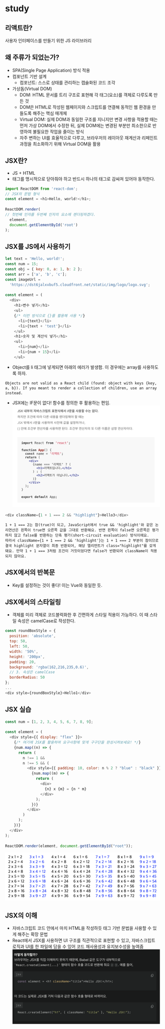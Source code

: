 # study

## 리액트란?
사용자 인터페이스를 만들기 위한 JS 라이브러리

## 왜 주류가 되었는가?
- SPA(Single Page Application) 방식 적용
- 컴포넌트 기반 설계
  - 컴포넌트: 스스로 상태를 관리하는 캡슐화된 코드 조각
- 가상돔(Virtual DOM)
  - DOM: HTML 문서를 트리 구조로 표현해 각 태그(요소)를 객체로 다루도록 만든 것
  - DOM은 HTML로 작성된 웹페이지와 스크립트를 연결해 동적인 웹 환경을 만들도록 해주는 핵심 매개체
  - Virtual DOM: 실제 DOM과 동일한 구조를 지니지만 변경 사항을 적용할 때는 먼저 가상 DOM에서 수정한 뒤, 실제 DOM에는 변경된 부분만 최소한으로 반영하여 불필요한 작업을 줄이는 방식
  - 자주 변하는 UI를 효율적으로 다루고, 브라우저의 레이아웃 재계산과 리페인트 과정을 최소화하기 위해 Virtual DOM을 활용

## JSX란?
- JS + HTML
- 태그를 명시적으로 닫아줘야 하고 반드시 하나의 태그로 감싸져 있어야 동작한다. 
```js
import ReactDOM from 'react-dom';
// JSX의 문법 형식
const element = <h1>Hello, world!</h1>;

ReactDOM.render(
// 첫번째 인자를 두번째 인자의 요소에 렌더링하겠다.
  element,
  document.getElementById('root')
);
```

## JSX를 JS에서 사용하기
```js
let text = 'Hello, world!';
const num = 15;
const obj = { key: 0, a: 1, b: 2 };
const arr = ['a', 'b', 'c'];
const imageUrl =
  'https://dst6jalxvbuf5.cloudfront.net/static/img/logo/logo.svg';

const element = (
  <div>
    <h1>변수 넣기</h1>
    <ul>
    {/* 이런 방식으로 {}를 활용해 사용 */}
      <li>{text}</li>
      <li>{text + 'test'}</li>
    </ul>
    <h1>숫자 및 계산식 넣기</h1>
    <ul>
      <li>{num}</li>
      <li>{num + 15}</li>
    </ul>
```
- Object를 li 태그에 넣게되면 아래의 에러가 발생함. 이 경우에는 array를 사용하도록 하자.
```
Objects are not valid as a React child (found: object with keys {key, a, b}). If you meant to render a collection of children, use an array instead.
```
- JSX에는 IF문이 없다! 함수를 정의한 후 활용하는 편임. 
![JSX에서의 조건 표현](image.png)
```js
<div className={1 + 1 === 2 && "highlight"}>Hello3</div>
```
```
1 + 1 === 2는 참(true)이 되고, JavaScript에서 true && 'highlight'와 같은 논리연산은 왼쪽이 true면 오른쪽 값을 그대로 반환해요. 반면 왼쪽이 false면 오른쪽은 평가하지 않고 false를 반환하는 단축 평가(short-circuit evaluation) 방식이에요.
따라서 className={1 + 1 === 2 && 'highlight'}는 1 + 1 === 2 부분이 참이므로 결국 highlight 문자열이 최종 반환되어, 해당 엘리먼트가 class="highlight"를 갖게 돼요. 만약 1 + 1 === 3처럼 조건이 거짓이었다면 false가 반환되어 className이 적용되지 않아요.
```

## JSX에서의 반복문
- Key를 설정하는 것이 좋다! 이는 Vue와 동일한 듯.

## JSX에서의 스타일링
- 객체를 미리 객체로 코드블럭화한 후 간편하게 스타일 적용이 가능하다. 이 때 스타일 속성은 camelCase로 작성한다. 
```js
const roundBoxStyle = {
  position: 'absolute',
  top: 50,
  left: 50,
  width: '50%',
  height: '200px',
  padding: 20,
  background: 'rgba(162,216,235,0.6)',
  // 3. 속성은 camelCase
  borderRadius: 50
};
...
<div style={roundBoxStyle}>Hello1</div>
```

## JSX 실습
```js
const num = [1, 2, 3, 4, 5, 6, 7, 8, 9];

const element = (
  <div style={{ display: "flex" }}>
    {/* 여기에 JSX를 활용하여 요구사항에 맞게 구구단을 완성시켜보세요! */}
    {num.map((n) => {
      return (
        n !== 1 &&
        n !== 5 && (
          <div style={{ padding: 10, color: n % 2 ? "blue" : "black" }}>
            {num.map((m) => {
              return (
                <div>
                  {n} x {m} = {n * m}
                </div>
              );
            })}
          </div>
        )
      );
    })}
  </div>
);

ReactDOM.render(element, document.getElementById("root"));
```
![실습](image-1.png)

## JSX의 이해
- 자바스크립트 코드 안에서 마치 HTML을 작성하듯 태그 기반 문법을 사용할 수 있게 해주는 확장 문법
- React에서 JSX를 사용하면 UI 구조를 직관적으로 표현할 수 있고, 자바스크립트 로직과 UI를 한 파일에 담을 수 있어 코드 재사용성과 유지보수성을 높여줌
![JSX의 이해](image-2.png)